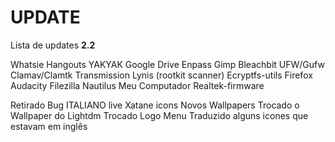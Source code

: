 # UPDATE
Lista de updates <b>2.2</b>

Whatsie
Hangouts YAKYAK
Google Drive
Enpass
Gimp
Bleachbit
UFW/Gufw
Clamav/Clamtk
Transmission
Lynis (rootkit scanner)
Ecryptfs-utils
Firefox
Audacity
Filezilla
Nautilus
Meu Computador
Realtek-firmware


Retirado Bug ITALIANO live
Xatane icons
Novos Wallpapers
Trocado o Wallpaper do Lightdm
Trocado Logo Menu
Traduzido alguns icones que estavam em inglês
